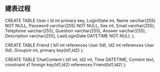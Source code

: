 ##  建表过程
CREATE TABLE User
(
Id int  primary key,
LoginState int,
Name varchar(255) NOT NULL,
Password varchar(255) NOT NULL,
Sex int,
Email varchar(255),
Telephone varchar(255),
Question varchar(255),
Answer varchar(255),
Description varchar(255),
LastLoginDate DATETIME NOT NULL
);

CREATE TABLE Friend
(
Id1 int references User (Id),
Id2 int references User (Id), 
Groupint int,
primary key(Id1,Id2)
);

CREATE TABLE ChatContent
(
Id1 int,
Id2 int, 
Time DATETIME,
Content text,
constraint s1 foreign key(Id1,Id2) references Friend(Id1,Id2)
);

